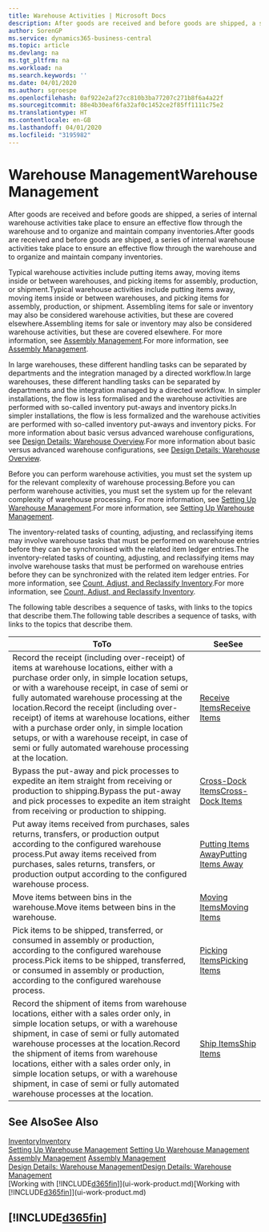 ```yaml
---
title: Warehouse Activities | Microsoft Docs
description: After goods are received and before goods are shipped, a series of internal warehouse activities take place to ensure an effective flow through the warehouse and to organize and maintain company inventories.
author: SorenGP
ms.service: dynamics365-business-central
ms.topic: article
ms.devlang: na
ms.tgt_pltfrm: na
ms.workload: na
ms.search.keywords: ''
ms.date: 04/01/2020
ms.author: sgroespe
ms.openlocfilehash: 0af922e2af27cc810b3ba77207c271b8f6a4a22f
ms.sourcegitcommit: 88e4b30eaf6fa32af0c1452ce2f85ff1111c75e2
ms.translationtype: HT
ms.contentlocale: en-GB
ms.lasthandoff: 04/01/2020
ms.locfileid: "3195982"
---
```

# <a name="warehouse-management"></a><span data-ttu-id="50111-103">Warehouse Management</span><span class="sxs-lookup"><span data-stu-id="50111-103">Warehouse Management</span></span>
<span data-ttu-id="50111-104">After goods are received and before goods are shipped, a series of internal warehouse activities take place to ensure an effective flow through the warehouse and to organize and maintain company inventories.</span><span class="sxs-lookup"><span data-stu-id="50111-104">After goods are received and before goods are shipped, a series of internal warehouse activities take place to ensure an effective flow through the warehouse and to organize and maintain company inventories.</span></span>

<span data-ttu-id="50111-105">Typical warehouse activities include putting items away, moving items inside or between warehouses, and picking items for assembly, production, or shipment.</span><span class="sxs-lookup"><span data-stu-id="50111-105">Typical warehouse activities include putting items away, moving items inside or between warehouses, and picking items for assembly, production, or shipment.</span></span> <span data-ttu-id="50111-106">Assembling items for sale or inventory may also be considered warehouse activities, but these are covered elsewhere.</span><span class="sxs-lookup"><span data-stu-id="50111-106">Assembling items for sale or inventory may also be considered warehouse activities, but these are covered elsewhere.</span></span> <span data-ttu-id="50111-107">For more information, see [Assembly Management](assembly-assemble-items.md).</span><span class="sxs-lookup"><span data-stu-id="50111-107">For more information, see [Assembly Management](assembly-assemble-items.md).</span></span>  

<span data-ttu-id="50111-108">In large warehouses, these different handling tasks can be separated by departments and the integration managed by a directed workflow.</span><span class="sxs-lookup"><span data-stu-id="50111-108">In large warehouses, these different handling tasks can be separated by departments and the integration managed by a directed workflow.</span></span> <span data-ttu-id="50111-109">In simpler installations, the flow is less formalised and the warehouse activities are performed with so-called inventory put-aways and inventory picks.</span><span class="sxs-lookup"><span data-stu-id="50111-109">In simpler installations, the flow is less formalized and the warehouse activities are performed with so-called inventory put-aways and inventory picks.</span></span> <span data-ttu-id="50111-110">For more information about basic versus advanced warehouse configurations, see [Design Details: Warehouse Overview](design-details-warehouse-overview.md).</span><span class="sxs-lookup"><span data-stu-id="50111-110">For more information about basic versus advanced warehouse configurations, see [Design Details: Warehouse Overview](design-details-warehouse-overview.md).</span></span>

<span data-ttu-id="50111-111">Before you can perform warehouse activities, you must set the system up for the relevant complexity of warehouse processing.</span><span class="sxs-lookup"><span data-stu-id="50111-111">Before you can perform warehouse activities, you must set the system up for the relevant complexity of warehouse processing.</span></span> <span data-ttu-id="50111-112">For more information, see [Setting Up Warehouse Management](warehouse-setup-warehouse.md).</span><span class="sxs-lookup"><span data-stu-id="50111-112">For more information, see [Setting Up Warehouse Management](warehouse-setup-warehouse.md).</span></span>

<span data-ttu-id="50111-113">The inventory-related tasks of counting, adjusting, and reclassifying items may involve warehouse tasks that must be performed on warehouse entries before they can be synchronised with the related item ledger entries.</span><span class="sxs-lookup"><span data-stu-id="50111-113">The inventory-related tasks of counting, adjusting, and reclassifying items may involve warehouse tasks that must be performed on warehouse entries before they can be synchronized with the related item ledger entries.</span></span> <span data-ttu-id="50111-114">For more information, see [Count, Adjust, and Reclassify Inventory](inventory-how-count-adjust-reclassify.md).</span><span class="sxs-lookup"><span data-stu-id="50111-114">For more information, see [Count, Adjust, and Reclassify Inventory](inventory-how-count-adjust-reclassify.md).</span></span>

 <span data-ttu-id="50111-115">The following table describes a sequence of tasks, with links to the topics that describe them.</span><span class="sxs-lookup"><span data-stu-id="50111-115">The following table describes a sequence of tasks, with links to the topics that describe them.</span></span>   

|<span data-ttu-id="50111-116">**To**</span><span class="sxs-lookup"><span data-stu-id="50111-116">**To**</span></span>|<span data-ttu-id="50111-117">**See**</span><span class="sxs-lookup"><span data-stu-id="50111-117">**See**</span></span>|  
|------------|-------------|  
|<span data-ttu-id="50111-118">Record the receipt (including over-receipt) of items at warehouse locations, either with a purchase order only, in simple location setups, or with a warehouse receipt, in case of semi or fully automated warehouse processing at the location.</span><span class="sxs-lookup"><span data-stu-id="50111-118">Record the receipt (including over-receipt) of items at warehouse locations, either with a purchase order only, in simple location setups, or with a warehouse receipt, in case of semi or fully automated warehouse processing at the location.</span></span>|[<span data-ttu-id="50111-119">Receive Items</span><span class="sxs-lookup"><span data-stu-id="50111-119">Receive Items</span></span>](warehouse-how-receive-items.md)|
|<span data-ttu-id="50111-120">Bypass the put-away and pick processes to expedite an item straight from receiving or production to shipping.</span><span class="sxs-lookup"><span data-stu-id="50111-120">Bypass the put-away and pick processes to expedite an item straight from receiving or production to shipping.</span></span>|[<span data-ttu-id="50111-121">Cross-Dock Items</span><span class="sxs-lookup"><span data-stu-id="50111-121">Cross-Dock Items</span></span>](warehouse-how-to-cross-dock-items.md)|    
|<span data-ttu-id="50111-122">Put away items received from purchases, sales returns, transfers, or production output according to the configured warehouse process.</span><span class="sxs-lookup"><span data-stu-id="50111-122">Put away items received from purchases, sales returns, transfers, or production output according to the configured warehouse process.</span></span>|[<span data-ttu-id="50111-123">Putting Items Away</span><span class="sxs-lookup"><span data-stu-id="50111-123">Putting Items Away</span></span>](warehouse-put-away-items.md)|
|<span data-ttu-id="50111-124">Move items between bins in the warehouse.</span><span class="sxs-lookup"><span data-stu-id="50111-124">Move items between bins in the warehouse.</span></span>|[<span data-ttu-id="50111-125">Moving Items</span><span class="sxs-lookup"><span data-stu-id="50111-125">Moving Items</span></span>](warehouse-move-items.md)|
|<span data-ttu-id="50111-126">Pick items to be shipped, transferred, or consumed in assembly or production, according to the configured warehouse process.</span><span class="sxs-lookup"><span data-stu-id="50111-126">Pick items to be shipped, transferred, or consumed in assembly or production, according to the configured warehouse process.</span></span>|[<span data-ttu-id="50111-127">Picking Items</span><span class="sxs-lookup"><span data-stu-id="50111-127">Picking Items</span></span>](warehouse-pick-items.md)|
|<span data-ttu-id="50111-128">Record the shipment of items from warehouse locations, either with a sales order only, in simple location setups, or with a warehouse shipment, in case of semi or fully automated warehouse processes at the location.</span><span class="sxs-lookup"><span data-stu-id="50111-128">Record the shipment of items from warehouse locations, either with a sales order only, in simple location setups, or with a warehouse shipment, in case of semi or fully automated warehouse processes at the location.</span></span>|[<span data-ttu-id="50111-129">Ship Items</span><span class="sxs-lookup"><span data-stu-id="50111-129">Ship Items</span></span>](warehouse-how-ship-items.md)|  

## <a name="see-also"></a><span data-ttu-id="50111-130">See Also</span><span class="sxs-lookup"><span data-stu-id="50111-130">See Also</span></span>  
[<span data-ttu-id="50111-131">Inventory</span><span class="sxs-lookup"><span data-stu-id="50111-131">Inventory</span></span>](inventory-manage-inventory.md)  
<span data-ttu-id="50111-132">[Setting Up Warehouse Management](warehouse-setup-warehouse.md)   </span><span class="sxs-lookup"><span data-stu-id="50111-132">[Setting Up Warehouse Management](warehouse-setup-warehouse.md)   </span></span>  
<span data-ttu-id="50111-133">[Assembly Management](assembly-assemble-items.md)  </span><span class="sxs-lookup"><span data-stu-id="50111-133">[Assembly Management](assembly-assemble-items.md)  </span></span>  
[<span data-ttu-id="50111-134">Design Details: Warehouse Management</span><span class="sxs-lookup"><span data-stu-id="50111-134">Design Details: Warehouse Management</span></span>](design-details-warehouse-management.md)  
<span data-ttu-id="50111-135">[Working with [!INCLUDE[d365fin](includes/d365fin_md.md)]](ui-work-product.md)</span><span class="sxs-lookup"><span data-stu-id="50111-135">[Working with [!INCLUDE[d365fin](includes/d365fin_md.md)]](ui-work-product.md)</span></span>  

## [!INCLUDE[d365fin](includes/free_trial_md.md)]  
